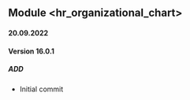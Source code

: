 ## Module <hr_organizational_chart>

#### 20.09.2022
#### Version 16.0.1
##### ADD
- Initial commit
